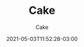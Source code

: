 ---
# Essential settings
title: "Cake"
subtitle: "Cake"
type: "post"
date: 2021-05-03T11:52:28-03:00
translationKey: "Cake"

# Scheduling
draft: false

# Organization
layout:
topics: ["arte"]
tags: []

# Style
style: "image"
size: "md"
color: ""
textColor: ""
weight: ""

link: "https://www.instagram.com/p/COagofJM3A8/?utm_source=ig_web_copy_link"

# Custom Classes
headerClass: ""
titleClass: "gone"
summaryClass: ""
footerClass: ""

# Thumbnail / Featured
summary: ""
thumb: "images/cake.png"
alt: "Esse é o placeholder"

#<div class="row d-flex" data-masonry='{"percentPosition": true }'>
#    <div class="col-1"></div>
#    {{< imgproc path="images/snow.jpg" method="Fill" size="1920x1080" col="8" >}}
#</div>

#<div class="row d-flex justify-content-center">
#    {{< imgproc path="images/snow.jpg" method="Fill" size="1920x1080" col="8" >}}
#</div>
---